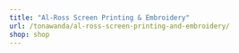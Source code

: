 ```yaml
---
title: "Al-Ross Screen Printing & Embroidery"
url: /tonawanda/al-ross-screen-printing-and-embroidery/
shop: shop
---
```

